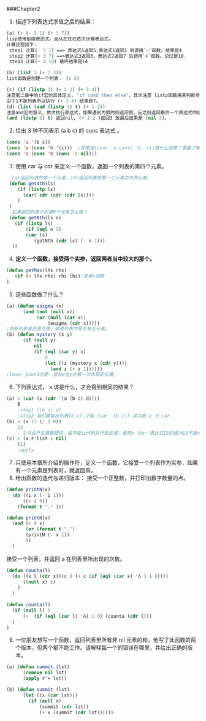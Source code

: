
###Chapter2
1. 描述下列表达式求值之后的结果：

```lisp
(a) (+ (- 5 1) (+ 3 7))
lisp使用前缀表达式，且从左往右依次计算表达式。
计算过程如下:
 step1 计算(- 5 1) ==> 表达式5返回5,表达式1返回1 后调用`-`函数。结果是4
 step2 计算(+ 3 7) ==>表达式3返回3，表达式7返回7 后调用`+`函数。记过是10.
 step3 计算(+ 4 10) 最终结果是14

(b) (list 1 (+ 2 3))
list函数是创建一个列表： (1 5)

(c) (if (listp 1) (+ 1 2) (+ 3 4))
注意第二章中的if宏的具体定义. "if cond then else"。其次注意 listp函数用来判断参数是否是一个列表。
由于1不是列表所以执行 (+ 3 4) 结果是7。
(d) (list (and (listp 3) t) (+ 1 2))
注意and宏的意义，依次执行表达式，如果遇到为假的则返回假，反之则返回最后一个表达式的值。
(and (listp 3) t) 返回nil, (+ 1 2 )返回3 故最后结果是 (nil 3)。
```

2. 给出 3 种不同表示 (a b c) 的 cons 表达式 。

```lisp
(cons 'a '(b c))
(cons 'a (cons 'b '(c)))  ;如果是(cons 'a cons( 'b 'c))是什么结果？需要了解cons函数的定义
(cons 'a (cons 'b (cons 'c nil)))
```

3. 使用 car 与 cdr 来定义一个函数，返回一个列表的第四个元素。
```lisp
 ;car返回列表的第一个元素，cdr返回列表除第一个元素之外的元素。
 (defun get4th(ls)
    (if (listp ls)
      (car( cdr (cdr (cdr ls))))
    )
 )
 ;如果返回列表中的第N个元素怎么做？
 (defun getNth(ls n)
   (if (listp ls)
       (if (eql n 1)
	   (car ls)
          (getNth (cdr ls) (- n 1)))
  ))
```

4. __定义一个函数，接受两个实参，返回两者当中较大的那个。__

```lisp
(defun getMax(lhs rhs)
   (if (< lhs rhs) rhs lhs);使用<函数
)
```

5. 这些函数做了什么？
```lisp
(a) (defun enigma (x)
      (and (not (null x))
           (or (null (car x))
               (enigma (cdr x)))))
;判断列表是否是空表，或者列表中是否有空元素。
(b) (defun mystery (x y)
      (if (null y)
          nil
          (if (eql (car y) x)
              0
              (let ((z (mystery x (cdr y))))
                (and z (+ z 1))))))
;lower_bound功能，查找x在y中第一次出现的位置。
```

6. 下列表达式， x 该是什么，才会得到相同的结果？
```lisp
(a) > (car (x (cdr '(a (b c) d))))
    B
    ;step1 ((b c) d)
    ;step2 我们要取出列表(b c),才能 (car '(b c)) 成功故 x 为 car
(b) > (x 13 (/ 1 0))
    13
    ; 1/0会产生算数错误，故不能让代码执行到这里，使用x 为or 表达式13的值为13不是nil故成立。
(c) > (x #'list 1 nil)
    (1)
    ;apply
```
7. 只使用本章所介绍的操作符，定义一个函数，它接受一个列表作为实参，如果有一个元素是列表时，就返回真。
8. 给出函数的迭代与递归版本：
   接受一个正整数，并打印出数字数量的点。
```lisp
(defun printN(x)
  (do ((i x (- i 1)))
      ((< i 0))
    (format t "." )))

(defun printN(x)
  (and (< 0 x)
       (or (format t ".")
       (printN (- x 1))
       ))
  )
```
   接受一个列表，并返回 a 在列表里所出现的次数。

```lisp
(defun counta(l)
  (do ((x l (cdr x))(c 0 (+ c (if (eql (car x) 'A ) 1 0))))
      ((null x) c)
    )
  )
  
(defun counta(l)
  (if (null l) 0
      (+  (if (eql (car l) 'A) 1 0) (counta (cdr l)))
  )
)
```

9. 一位朋友想写一个函数，返回列表里所有非 nil 元素的和。他写了此函数的两个版本，但两个都不能工作。请解释每一个的错误在哪里，并给出正确的版本。

```lisp
(a) (defun summit (lst)
      (remove nil lst)
      (apply #'+ lst))

(b) (defun summit (lst)
      (let ((x (car lst)))
        (if (null x)
            (summit (cdr lst))
            (+ x (summit (cdr lst))))))
```
